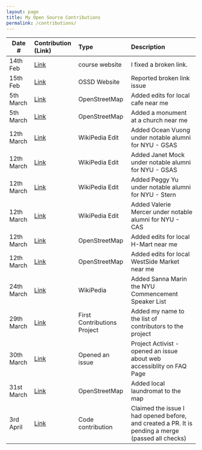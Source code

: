 ```yaml
---
layout: page
title: My Open Source Contributions
permalink: /contributions/
---
```


<!--
Type of the contribution should be "Wikipedia edit", "OpenStreet Map feature", "Documentation", "Course website", "Blog",
"Browser Add-on", etc.

The description should include a brief summary of what you did.

The link should bring us to a public page that shows your contribution. 

Replace the first row with your own contribution. 

-->





| Date #       | Contribution (Link)  | Type  | Description |
|---|:---|:---|:---|
| 14th Feb       | [Link](https://github.com/joannakl/ossd/pull/45/commits/2bc23d262c5e69f33cd405d192d27b1f00f17a78)    | course website    |   I fixed a broken link.    |
| 15th Feb       | [Link](https://github.com/ossd-s23/project-evaluation/issues/3)    |  OSSD Website |      Reported broken link issue           |
| 5th March      | [Link](https://www.openstreetmap.org/node/2827478159)     | OpenStreetMap    | Added edits for local cafe near me    |
| 5th March      | [Link](https://www.openstreetmap.org/node/10713285741)           | OpenStreetMap     | Added a monument at a church near me     |
| 12th March     | [Link](https://en.wikipedia.org/w/index.php?title=List_of_NYU_GSAS_people&diff=prev&oldid=1144261974)           | WikiPedia Edit   | Added Ocean Vuong under notable alumni for NYU - GSAS
| 12th March     | [Link](https://en.wikipedia.org/w/index.php?title=List_of_NYU_GSAS_people&diff=prev&oldid=1144264488)           | WikiPedia Edit   | Added Janet Mock under notable alumni for NYU - GSAS
| 12th March     | [Link](https://en.wikipedia.org/w/index.php?title=List_of_NYU_Stern_people&diff=prev&oldid=1144266064)           | WikiPedia Edit   | Added Peggy Yu under notable alumni for NYU - Stern
| 12th March     | [Link](https://en.wikipedia.org/w/index.php?title=New_York_University_College_of_Arts_%26_Science&diff=prev&oldid=1144268700)           | WikiPedia Edit   | Added Valerie Mercer under notable alumni for NYU - CAS
| 12th March     | [Link](https://www.openstreetmap.org/changeset/133606033)        | OpenStreetMap | Added edits for local H-Mart near me
| 12th March     | [Link](https://www.openstreetmap.org/changeset/133606079)        | OpenStreetMap | Added edits for local WestSide Market near me
| 24th March     | [Link](https://en.wikipedia.org/w/index.php?title=List_of_New_York_University_honorary_degree_recipients&diff=prev&oldid=1146321334)   | WikiPedia  | Added Sanna Marin the NYU Commencement Speaker List
| 29th March     | [Link](https://github.com/rufaida99-k/first-contributions/commit/f1be54e09a7b038e770905a685118eaf941fcf97)   | First Contributions Project | Added my name to the list of contributors to the project 
| 30th March     | [Link](https://github.com/activist-org/activist/issues/91)   | Opened an issue | Project Activist - opened an issue about web accessiblity on FAQ Page |
| 31st March     | [Link](https://www.openstreetmap.org/changeset/134327505#map=19/40.80097/-73.96555) | OpenStreetMap  | Added local laundromat to the map |
| 3rd April      | [Link](https://github.com/activist-org/activist/pull/92)               | Code contribution           | Claimed the issue I had opened before, and created a PR. It is pending a merge (passed all checks)  | 
